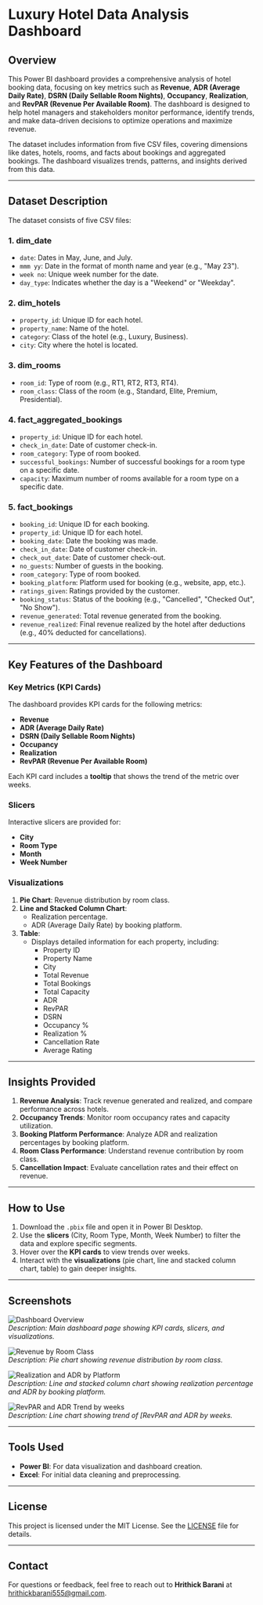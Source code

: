 # Luxury Hotel Data Analysis Dashboard

## Overview
This Power BI dashboard provides a comprehensive analysis of hotel booking data, focusing on key metrics such as **Revenue**, **ADR (Average Daily Rate)**, **DSRN (Daily Sellable Room Nights)**, **Occupancy**, **Realization**, and **RevPAR (Revenue Per Available Room)**. The dashboard is designed to help hotel managers and stakeholders monitor performance, identify trends, and make data-driven decisions to optimize operations and maximize revenue.

The dataset includes information from five CSV files, covering dimensions like dates, hotels, rooms, and facts about bookings and aggregated bookings. The dashboard visualizes trends, patterns, and insights derived from this data.

---

## Dataset Description
The dataset consists of five CSV files:

### 1. **dim_date**
   - `date`: Dates in May, June, and July.
   - `mmm yy`: Date in the format of month name and year (e.g., "May 23").
   - `week no`: Unique week number for the date.
   - `day_type`: Indicates whether the day is a "Weekend" or "Weekday".

### 2. **dim_hotels**
   - `property_id`: Unique ID for each hotel.
   - `property_name`: Name of the hotel.
   - `category`: Class of the hotel (e.g., Luxury, Business).
   - `city`: City where the hotel is located.

### 3. **dim_rooms**
   - `room_id`: Type of room (e.g., RT1, RT2, RT3, RT4).
   - `room_class`: Class of the room (e.g., Standard, Elite, Premium, Presidential).

### 4. **fact_aggregated_bookings**
   - `property_id`: Unique ID for each hotel.
   - `check_in_date`: Date of customer check-in.
   - `room_category`: Type of room booked.
   - `successful_bookings`: Number of successful bookings for a room type on a specific date.
   - `capacity`: Maximum number of rooms available for a room type on a specific date.

### 5. **fact_bookings**
   - `booking_id`: Unique ID for each booking.
   - `property_id`: Unique ID for each hotel.
   - `booking_date`: Date the booking was made.
   - `check_in_date`: Date of customer check-in.
   - `check_out_date`: Date of customer check-out.
   - `no_guests`: Number of guests in the booking.
   - `room_category`: Type of room booked.
   - `booking_platform`: Platform used for booking (e.g., website, app, etc.).
   - `ratings_given`: Ratings provided by the customer.
   - `booking_status`: Status of the booking (e.g., "Cancelled", "Checked Out", "No Show").
   - `revenue_generated`: Total revenue generated from the booking.
   - `revenue_realized`: Final revenue realized by the hotel after deductions (e.g., 40% deducted for cancellations).

---

## Key Features of the Dashboard
### **Key Metrics (KPI Cards)**
The dashboard provides KPI cards for the following metrics:
- **Revenue**
- **ADR (Average Daily Rate)**
- **DSRN (Daily Sellable Room Nights)**
- **Occupancy**
- **Realization**
- **RevPAR (Revenue Per Available Room)**

Each KPI card includes a **tooltip** that shows the trend of the metric over weeks.

### **Slicers**
Interactive slicers are provided for:
- **City**
- **Room Type**
- **Month**
- **Week Number**

### **Visualizations**
1. **Pie Chart**: Revenue distribution by room class.
2. **Line and Stacked Column Chart**: 
   - Realization percentage.
   - ADR (Average Daily Rate) by booking platform.
3. **Table**: 
   - Displays detailed information for each property, including:
     - Property ID
     - Property Name
     - City
     - Total Revenue
     - Total Bookings
     - Total Capacity
     - ADR
     - RevPAR
     - DSRN
     - Occupancy %
     - Realization %
     - Cancellation Rate
     - Average Rating

---

## Insights Provided
1. **Revenue Analysis**: Track revenue generated and realized, and compare performance across hotels.
2. **Occupancy Trends**: Monitor room occupancy rates and capacity utilization.
3. **Booking Platform Performance**: Analyze ADR and realization percentages by booking platform.
4. **Room Class Performance**: Understand revenue contribution by room class.
5. **Cancellation Impact**: Evaluate cancellation rates and their effect on revenue.

---

## How to Use
1. Download the `.pbix` file and open it in Power BI Desktop.
2. Use the **slicers** (City, Room Type, Month, Week Number) to filter the data and explore specific segments.
3. Hover over the **KPI cards** to view trends over weeks.
4. Interact with the **visualizations** (pie chart, line and stacked column chart, table) to gain deeper insights.

---

## Screenshots
![Dashboard Overview](Screenshots/Dashboard_Overview.png)  
*Description: Main dashboard page showing KPI cards, slicers, and visualizations.*

![Revenue by Room Class](Screenshots/Revenue_by_Room_Class.png)  
*Description: Pie chart showing revenue distribution by room class.*

![Realization and ADR by Platform](Screenshots/Realization_ADR_by_Booking_platform.png)  
*Description: Line and stacked column chart showing realization percentage and ADR by booking platform.*

![RevPAR and ADR Trend by weeks](Screenshots/RevPAR_ADR_trend.png)  
*Description: Line chart showing trend of [RevPAR and ADR by weeks.*

---

## Tools Used
- **Power BI**: For data visualization and dashboard creation.
- **Excel**: For initial data cleaning and preprocessing.

---

## License
This project is licensed under the MIT License. See the [LICENSE](LICENSE) file for details.

---

## Contact
For questions or feedback, feel free to reach out to **Hrithick Barani** at hrithickbarani555@gmail.com.
